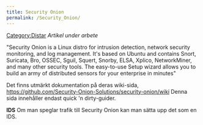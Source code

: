 ```yaml
---
title: Security Onion
permalink: /Security_Onion/
---
```


[Category:Distar](/Category:Distar "wikilink") *Artikel under arbete*

"Security Onion is a Linux distro for intrusion detection, network
security monitoring, and log management. It's based on Ubuntu and
contains Snort, Suricata, Bro, OSSEC, Sguil, Squert, Snorby, ELSA,
Xplico, NetworkMiner, and many other security tools. The easy-to-use
Setup wizard allows you to build an army of distributed sensors for your
enterprise in minutes"

Det finns utmärkt dokumentation på deras wiki-sida,
<https://github.com/Security-Onion-Solutions/security-onion/wiki>
Denna sida innehåller endast quick 'n dirty-guider.

**IDS**
Om man speglar trafik till Security Onion kan man sätta upp det som en
IDS.